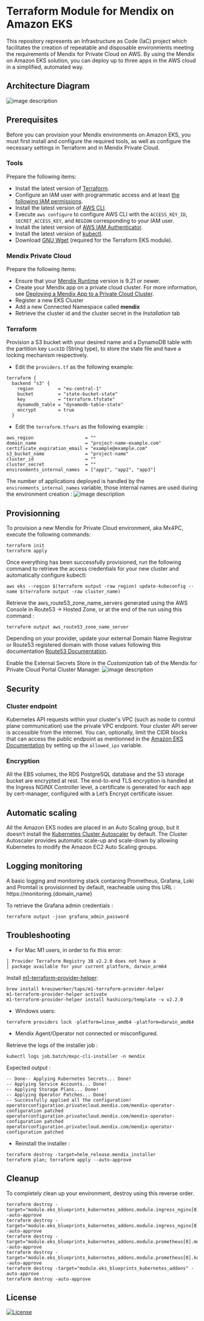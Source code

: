 # Terraform Module for Mendix on Amazon EKS

This repository represents an Infrastructure as Code (IaC) project which facilitates the creation of repeatable and disposable environments meeting the requirements of Mendix for Private Cloud on AWS. By using the Mendix on Amazon EKS solution, you can deploy up to three apps in the AWS cloud in a simplified, automated way.

## Architecture Diagram

![image description](doc/deployment_guide/images/terraform-mendix-private-cloud-diagram.png)

## Prerequisites

Before you can provision your Mendix environments on Amazon EKS, you must first install and configure the required tools, as well as configure the necessary settings in Terraform and in Mendix Private Cloud.

### Tools

Prepare the following items:

* Install the latest version of [Terraform](https://learn.hashicorp.com/tutorials/terraform/install-cli).
* Configure an IAM user with programmatic access and at least [the following IAM permissions](deployment-policy.json).
* Install the latest version of [AWS CLI](https://docs.aws.amazon.com/cli/latest/userguide/getting-started-install.html).
* Execute `aws configure` to configure AWS CLI with the `ACCESS_KEY_ID`, `SECRET_ACCESS_KEY`, and `REGION` corresponding to your IAM user.
* Install the latest version of [AWS IAM Authenticator](https://docs.aws.amazon.com/eks/latest/userguide/install-aws-iam-authenticator.html).
* Install the latest version of [kubectl](https://kubernetes.io/docs/tasks/tools/).
* Download [GNU Wget](https://www.gnu.org/software/wget/) (required for the Terraform EKS module).

### Mendix Private Cloud

Prepare the following items:

* Ensure that your [Mendix Runtime](https://docs.mendix.com/refguide/runtime/) version is 9.21 or newer.
* Create your Mendix app on a private cloud cluster. For more information, see [Deploying a Mendix App to a Private Cloud Cluster](https://docs.mendix.com/developerportal/deploy/private-cloud-deploy/).
* Register a new EKS Cluster
* Add a new Connected Namespace called **mendix**
* Retrieve the cluster id and the cluster secret in the *Installation* tab

### Terraform 
Provision a S3 bucket with your desired name and a DynamoDB table with the partition key `LockID` (String type), to store the state file and have a locking mechanism respectively.

* Edit the `providers.tf` as the following example:
```
terraform {
  backend "s3" {
    region         = "eu-central-1"
    bucket         = "state-bucket-state"
    key            = "terraform.tfstate"
    dynamodb_table = "dynamodb-table-state"
    encrypt        = true
  }
```
* Edit the `terraform.tfvars` as the following example: : 
```
aws_region                   = ""
domain_name                  = "project-name-example.com"
certificate_expiration_email = "example@example.com"
s3_bucket_name               = "project-name"
cluster_id                   = ""
cluster_secret               = ""
environments_internal_names  = ["app1", "app2", "app3"]
```
The number of applications deployed is handled by the `environments_internal_names` variable, those internal names are used during the environment creation : 
![image description](doc/deployment_guide/images/environments_internal_names.png)

## Provisionning 

To provision a new Mendix for Private Cloud environment, aka Mx4PC, execute the following commands:

```
terraform init
terraform apply
```
Once everything has been successfully provisioned, run the following command to retrieve the access credentials for your new cluster and automatically configure kubectl:

```
aws eks --region $(terraform output -raw region) update-kubeconfig --name $(terraform output -raw cluster_name)
```

Retrieve the aws_route53_zone_name_servers generated using the AWS Console in Route53 -> Hosted Zone, or at the end of the run using this command :

```
terraform output aws_route53_zone_name_server
```
Depending on your provider, update your external Domain Name Registrar or Route53 registered domain with those values following this documentation [Route53 Documentation](https://docs.aws.amazon.com/Route53/latest/DeveloperGuide/dns-configuring.html).

Enable the External Secrets Store in the *Customization* tab of the Mendix for Private Cloud Portal Cluster Manager.
![image description](doc/deployment_guide/images/secrets-store.png)

## Security

### Cluster endpoint
Kubernetes API requests within your cluster's VPC (such as node to control plane communication) use the private VPC endpoint.
Your cluster API server is accessible from the internet. You can, optionally, limit the CIDR blocks that can access the public endpoint as mentionned in the [Amazon EKS Documentation](https://docs.aws.amazon.com/eks/latest/userguide/cluster-endpoint.html) by setting up the ``allowed_ips`` variable.

### Encryption
All the EBS volumes, the RDS PostgreSQL database and the S3 storage bucket are encrypted at rest. The end-to-end TLS encryption is handled at the Ingress NGINX Controller level, a certificate is generated for each app by cert-manager, configured with a Let’s Encrypt certificate issuer.

## Automatic scaling
All the Amazon EKS nodes are placed in an Auto Scaling group, but it doesn’t install
the [Kubernetes Cluster Autoscaler](https://github.com/kubernetes/autoscaler/tree/master/cluster-autoscaler) by default. The Cluster Autoscaler provides automatic
scale-up and scale-down by allowing Kubernetes to modify the Amazon EC2 Auto Scaling
groups.

## Logging monitoring

A basic logging and monitoring stack contaning Prometheus, Grafana, Loki and Promtail is provisionned by default, reacheable using this URL : https<span>://monitoring.{domain_name}

To retrieve the Grafana admin credentials : 
```
terraform output -json grafana_admin_password
```
## Troubleshooting

* For Mac M1 users, in order to fix this error: 
```
│ Provider Terraform Registry 38 v2.2.0 does not have a
│ package available for your current platform, darwin_arm64
```
Install [m1-terraform-provider-helper](https://github.com/kreuzwerker/m1-terraform-provider-helper):
```
brew install kreuzwerker/taps/m1-terraform-provider-helper
m1-terraform-provider-helper activate
m1-terraform-provider-helper install hashicorp/template -v v2.2.0
```
* Windows users:
```
terraform providers lock -platform=linux_amd64 -platform=darwin_amd64
```
* Mendix Agent/Operator not connected or misconfigured.

Retrieve the logs of the installer job :
```
kubectl logs job.batch/mxpc-cli-installer -n mendix
```

Expected output : 
```
-- Done-- Applying Kubernetes Secrets... Done!
-- Applying Service Accounts... Done!
-- Applying Storage Plans... Done!
-- Applying Operator Patches... Done!
-- Successfully applied all the configuration!
operatorconfiguration.privatecloud.mendix.com/mendix-operator-configuration patched
operatorconfiguration.privatecloud.mendix.com/mendix-operator-configuration patched
operatorconfiguration.privatecloud.mendix.com/mendix-operator-configuration patched
```
* Reinstall the installer :
```
terraform destroy -target=helm_release.mendix_installer
terraform plan; terraform apply --auto-approve
```
## Cleanup

To completely clean up your environment, destroy using this reverse order.
```
terraform destroy -target="module.eks_blueprints_kubernetes_addons.module.ingress_nginx[0].module.helm_addon.helm_release.addon[0]" -auto-approve
terraform destroy -target="module.eks_blueprints_kubernetes_addons.module.ingress_nginx[0].kubernetes_namespace_v1.this[0]" -auto-approve
terraform destroy -target="module.eks_blueprints_kubernetes_addons.module.prometheus[0].module.helm_addon.helm_release.addon[0]" -auto-approve
terraform destroy -target="module.eks_blueprints_kubernetes_addons.module.prometheus[0].kubernetes_namespace_v1.prometheus[0]" -auto-approve
terraform destroy -target="module.eks_blueprints_kubernetes_addons" -auto-approve
terraform destroy -auto-approve

```

## License 

[![License](https://img.shields.io/badge/License-Apache_2.0-blue.svg)](https://opensource.org/licenses/Apache-2.0)